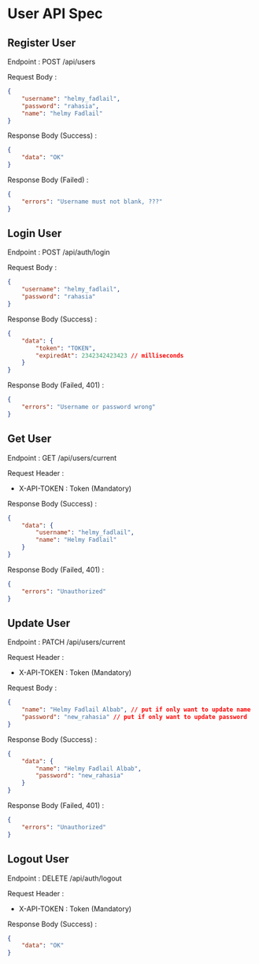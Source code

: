 # User API Spec

## Register User

Endpoint : POST /api/users

Request Body :

```json
{
    "username": "helmy_fadlail",
    "password": "rahasia",
    "name": "helmy Fadlail"
}
```

Response Body (Success) :

```json
{
    "data": "OK"
}
```

Response Body (Failed) :

```json
{
    "errors": "Username must not blank, ???"
}
```

## Login User

Endpoint : POST /api/auth/login

Request Body :

```json
{
    "username": "helmy_fadlail",
    "password": "rahasia"
}
```

Response Body (Success) :

```json
{
    "data": {
        "token": "TOKEN",
        "expiredAt": 2342342423423 // milliseconds
    }
}
```

Response Body (Failed, 401) :

```json
{
    "errors": "Username or password wrong"
}
```

## Get User

Endpoint : GET /api/users/current

Request Header :

-   X-API-TOKEN : Token (Mandatory)

Response Body (Success) :

```json
{
    "data": {
        "username": "helmy_fadlail",
        "name": "Helmy Fadlail"
    }
}
```

Response Body (Failed, 401) :

```json
{
    "errors": "Unauthorized"
}
```

## Update User

Endpoint : PATCH /api/users/current

Request Header :

-   X-API-TOKEN : Token (Mandatory)

Request Body :

```json
{
    "name": "Helmy Fadlail Albab", // put if only want to update name
    "password": "new_rahasia" // put if only want to update password
}
```

Response Body (Success) :

```json
{
    "data": {
        "name": "Helmy Fadlail Albab",
        "password": "new_rahasia"
    }
}
```

Response Body (Failed, 401) :

```json
{
    "errors": "Unauthorized"
}
```

## Logout User

Endpoint : DELETE /api/auth/logout

Request Header :

-   X-API-TOKEN : Token (Mandatory)

Response Body (Success) :

```json
{
    "data": "OK"
}
```
